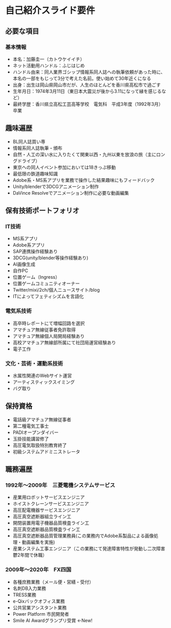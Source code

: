 # 自己紹介スライド要件
## 必要な項目
### 基本情報
- 本名：加藤圭一（カトウケイイチ）
- ネット活動用ハンドル：ふじはじめ
- ハンドル由来：同人業界ゴシップ情報系同人誌への執筆依頼があった時に、本名の一部をもじって3分で考えた名前。使い始めて30年近くになる
- 出身：出生は岡山県岡山市だが、人生のほとんどを香川県高松市で過ごす
- 生年月日：1974年3月11日（東日本大震災が後から3.11になって縁を感じるなど）
- 最終学歴：香川県立高松工芸高等学校　電気科　平成3年度（1992年3月）卒業
## 趣味遍歴
- BL同人誌買い専
- 情報系同人誌執筆・頒布
- 自然・人工の深い水に入りたくて関東以西・九州以東を放浪の旅（主にロングドライブ）
- 東京への同人イベント参加においては18きっぷ移動
- 最低限の鉄道趣味知識
- Adobe系・MS系アプリを業務で操作した結果趣味にもフィードバック
- Unity/blenderで3DCGアニメーション制作
- DaVince Resolveでアニメーション制作に必要な動画編集
## 保有技術ポートフォリオ
### IT技術
- MS系アプリ
- Adobe系アプリ
- SAP連携操作経験あり
- 3DCG(unity/blender等操作経験あり)
- AI画像生成
- 自作PC
- 位置ゲーム（Ingress）
- 位置ゲームコミュニティオーナー
- Twitter/mixi/2ch/個人ニュースサイト/blog
- ITによってフェティシズムを言語化
### 電気系技術
- 高卒時レポートにて増幅回路を選択
- アマチュア無線従事者免許取得
- アマチュア無線個人局開局経験あり
- 高校アマチュア無線部所属にて社団局運営経験あり
- 電子工作
### 文化・芸術・運動系技術
- 水属性関連のWebサイト運営
- アーティスティックスイミング
- バグ取り
## 保持資格
- 電話級アマチュア無線従事者
- 第二種電気工事士
- PADIオープンダイバー
- 玉掛技能講習修了
- 高圧電気取扱特別教育終了
- 初級システムアドミニストレータ
## 職務遍歴
### 1992年～2009年　三菱電機システムサービス
- 産業用ロボットサービスエンジニア
- ホイストクレーンサービスエンジニア
- 高圧配電機器サービスエンジニア
- 高圧真空遮断器組立ライン工
- 開閉装置用電子機器品質検査ライン工
- 高圧真空遮断器品質検査ライン工
- 高圧真空遮断器品質管理業務員(この業務内でAdobe系製品による画像処理・動画編集を実施)
- 産業システム工事エンジニア（この業務にて発達障害特性が発動し二次障害鬱2年間で休職）
### 2009年～2020年　FX四国
- 各種庶務業務（メール便・営繕・受付）
- 名刺DB入力業務
- TRESS業務
- e-Qixバックオフィス業務
- 公共営業アシスタント業務
- Power Platform 市民開発者
- Smile AI Awardグランプリ受賞 ←New!